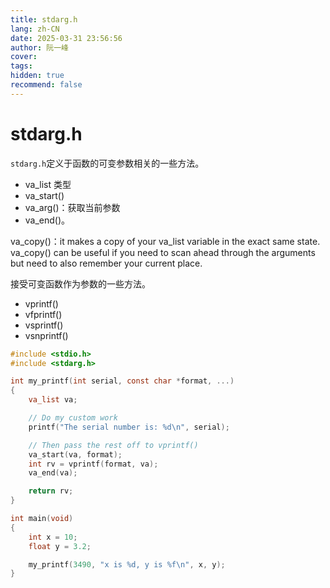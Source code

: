 ```yaml
---
title: stdarg.h
lang: zh-CN
date: 2025-03-31 23:56:56
author: 阮一峰
cover: 
tags:
hidden: true
recommend: false
---
```


# stdarg.h

`stdarg.h`定义于函数的可变参数相关的一些方法。

- va_list 类型
- va_start()
- va_arg()：获取当前参数
- va_end()。

va_copy()：it makes a copy of your va_list variable in the exact same state.
va_copy() can be useful if you need to scan ahead through the arguments but need to also remember your current place.

接受可变函数作为参数的一些方法。

- vprintf()
- vfprintf()
- vsprintf()
- vsnprintf()

```c
#include <stdio.h>
#include <stdarg.h>

int my_printf(int serial, const char *format, ...)
{
    va_list va;

    // Do my custom work
    printf("The serial number is: %d\n", serial);

    // Then pass the rest off to vprintf()
    va_start(va, format);
    int rv = vprintf(format, va);
    va_end(va);

    return rv;
}

int main(void)
{
    int x = 10;
    float y = 3.2;

    my_printf(3490, "x is %d, y is %f\n", x, y);
}
```

